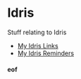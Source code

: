 # Idris

Stuff relating to Idris

* [My Idris Links](IdrisLinks.md)
* [My Idris Reminders](Reminders.md)





#### eof


